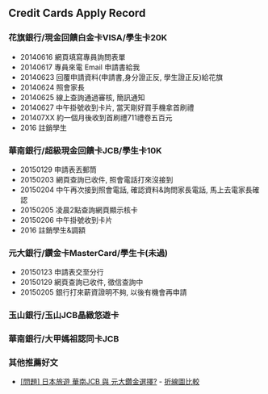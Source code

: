 ## Credit Cards Apply Record

### 花旗銀行/現金回饋白金卡VISA/學生卡20K 

* 20140616 網頁填寫專員詢問表單
* 20140617 專員來電 Email 申請書給我
* 20140623 回覆申請資料(申請書,身分證正反, 學生證正反)給花旗
* 20140624 照會家長
* 20140625 線上查詢通過審核, 簡訊通知
* 20140627 中午掛號收到卡片, 當天剛好買手機拿首刷禮
* 201407XX 約一個月後收到首刷禮711禮卷五百元
* 2016     註銷學生

### 華南銀行/超級現金回饋卡JCB/學生卡10K 

* 20150129 申請表丟郵筒
* 20150203 網頁查詢已收件, 照會電話打來沒接到
* 20150204 中午再次接到照會電話, 確認資料&詢問家長電話, 馬上去電家長確認
* 20150205 凌晨2點查詢網頁顯示核卡
* 20150206 中午掛號收到卡片
* 2016     註銷學生&調額

### 元大銀行/鑽金卡MasterCard/學生卡(未過)

* 20150123 申請表交至分行
* 20150129 網頁查詢已收件, 徵信查詢中
* 20150205 銀行打來薪資證明不夠, 以後有機會再申請

### 玉山銀行/玉山JCB晶緻悠遊卡

### 華南銀行/大甲媽祖認同卡JCB

### 其他推薦好文

* [[問題] 日本旅遊 華南JCB 與 元大鑽金選擇?](https://www.ptt.cc/bbs/creditcard/M.1422814681.A.B6A.html) - [折線圖比較](http://ppt.cc/HySo)
